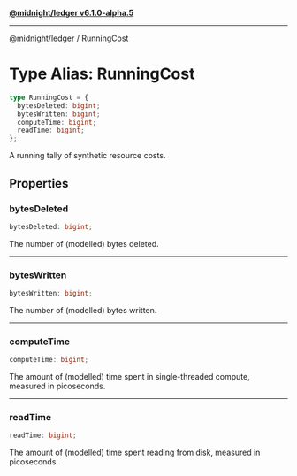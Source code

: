 [**@midnight/ledger v6.1.0-alpha.5**](../README.md)

***

[@midnight/ledger](../globals.md) / RunningCost

# Type Alias: RunningCost

```ts
type RunningCost = {
  bytesDeleted: bigint;
  bytesWritten: bigint;
  computeTime: bigint;
  readTime: bigint;
};
```

A running tally of synthetic resource costs.

## Properties

### bytesDeleted

```ts
bytesDeleted: bigint;
```

The number of (modelled) bytes deleted.

***

### bytesWritten

```ts
bytesWritten: bigint;
```

The number of (modelled) bytes written.

***

### computeTime

```ts
computeTime: bigint;
```

The amount of (modelled) time spent in single-threaded compute, measured in picoseconds.

***

### readTime

```ts
readTime: bigint;
```

The amount of (modelled) time spent reading from disk, measured in picoseconds.
